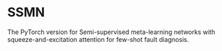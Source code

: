 # SSMN
The PyTorch version for Semi-supervised meta-learning networks with squeeze-and-excitation attention for few-shot fault diagnosis.
